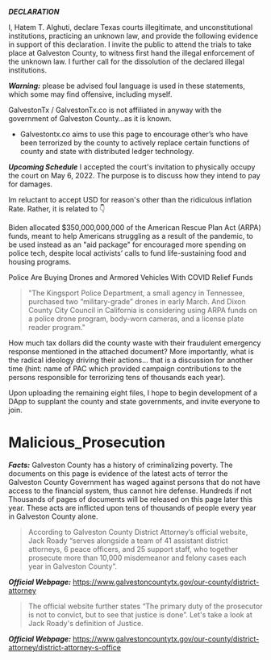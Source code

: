 
***DECLARATION***

I, Hatem T. Alghuti, declare Texas courts illegitimate, and unconstitutional institutions, practicing an unknown law, and provide the following evidence in support of this declaration. I invite the public to attend the trials to take place at Galveston County, to witness first hand the illegal enforcement of the unknown law. I further call for the dissolution of the declared illegal institutions.


***Warning:*** please be advised foul language is used in these statements, which some may find offensive, including myself.

GalvestonTx / GalvestonTx.co is not affiliated in anyway with the government of Galveston County…as it is known.

* Galvestontx.co aims to use this page to encourage other’s who have been terrorized by the county to actively replace certain functions of county and state with distributed ledger technology.

***Upcoming Schedule***
I accepted the court's invitation to physically occupy the court on May 6, 2022. The purpose is to discuss how they intend to pay for damages. 

Im reluctant to accept USD for reason's other than the ridiculous inflation Rate. Rather, it is related to 👇 
 
Biden allocated $350,000,000,000 of the American Rescue Plan Act (ARPA) funds, meant to help Americans struggling as a result of the pandemic, to be used instead as an "aid package" for encouraged more spending on police tech, despite local activists’ calls to fund life-sustaining food and housing programs.

Police Are Buying Drones and Armored Vehicles With COVID Relief Funds

> "The Kingsport Police Department, a small agency in Tennessee, purchased two “military-grade” drones in early March. And Dixon County City Council in California is considering using ARPA funds on a police drone program, body-worn cameras, and a license plate reader program."  

How much tax dollars did the county waste with their fraudulent emergency response mentioned in the attached document? More importantly, what is the radical ideology driving their actions... that is a discussion for another time (hint: name of PAC which provided campaign contributions to the persons responsible for terrorizing tens of thousands each year).

Upon uploading the remaining eight files, I hope to begin development of a DApp to supplant the county and state governments, and invite everyone to join.

# Malicious_Prosecution

***Facts:*** Galveston County has a history of criminalizing poverty. The documents on this page is evidence of the latest acts of terror the Galveston County Government has waged against persons that do not have access to the financial system, thus cannot hire defense. Hundreds if not Thousands of pages of documents will be released on this page later this year. These acts are inflicted upon tens of thousands of people every year in Galveston County alone. 


> According to Galveston County District Attorney’s official website, Jack Roady “serves alongside a team of 41 assistant district attorneys, 6 peace officers, and 25 support staff, who together prosecute more than 10,000 misdemeanor and felony cases each year in Galveston County”.

***Official Webpage:*** https://www.galvestoncountytx.gov/our-county/district-attorney

> The official website further states “The primary duty of the prosecutor is not to convict, but to see that justice is done”. Let's take a look at Jack Roady's definition of Justice.

***Official Webpage:*** https://www.galvestoncountytx.gov/our-county/district-attorney/district-attorney-s-office

